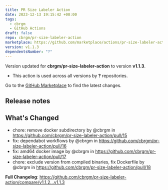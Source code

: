 ```yaml
---
title: PR Size Labeler Action
date: 2023-12-13 19:15:42 +00:00
tags:
  - cbrgm
  - GitHub Actions
draft: false
repo: cbrgm/pr-size-labeler-action
marketplace: https://github.com/marketplace/actions/pr-size-labeler-action
version: v1.1.3
dependentsNumber: "?"
---
```



Version updated for **cbrgm/pr-size-labeler-action** to version **v1.1.3**.
- This action is used across all versions by **?** repositories.

Go to the [GitHub Marketplace](https://github.com/marketplace/actions/pr-size-labeler-action) to find the latest changes.

## Release notes

## What's Changed
* chore: remove docker subdirectory by @cbrgm in https://github.com/cbrgm/pr-size-labeler-action/pull/15
* fix: dependabot workflows by @cbrgm in https://github.com/cbrgm/pr-size-labeler-action/pull/16
* fix: amd64 docker image by @cbrgm in https://github.com/cbrgm/pr-size-labeler-action/pull/17
* chore: exclude version from compiled binaries, fix Dockerfile by @cbrgm in https://github.com/cbrgm/pr-size-labeler-action/pull/18


**Full Changelog**: https://github.com/cbrgm/pr-size-labeler-action/compare/v1.1.2...v1.1.3
